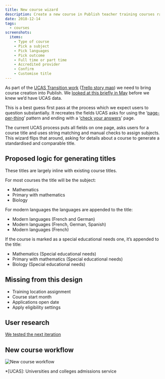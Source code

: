 ```yaml
---
title: New course wizard
description: Create a new course in Publish teacher training courses rather than UCAS
date: 2018-12-14
tags:
  - courses
screenshots:
  items:
    - Type of course
    - Pick a subject
    - Pick languages
    - Pick outcome
    - Full time or part time
    - Accredited provider
    - Confirm
    - Customise title
---
```


As part of the [UCAS Transition work](https://docs.google.com/document/d/1H8ecdKnrJ2nJbc87Lgx5t-gx2_jnt0NLYLKf1Y_G9zg/edit#) ([Trello story map](https://trello.com/b/O0RjGYkw/ucas-transition-story-map)) we need to bring course creation into Publish. We [looked at this briefly in May](/publish-teacher-training-courses/new-course-wizard) before we knew we’d have UCAS data.

This is a best guess first pass at the process which we expect users to question substantially. It recreates the fields UCAS asks for using the ‘[page-per-thing](https://design-system.service.gov.uk/patterns/question-pages/)’ pattern and ending with a ‘[check your answers](https://design-system.service.gov.uk/patterns/check-answers/)’ page.

The current UCAS process puts all fields on one page, asks users for a course title and uses string matching and manual checks to assign subjects. This wizard flips that around, asking for details about a course to generate a standardised and comparable title.

## Proposed logic for generating titles

These titles are largely inline with existing course titles.

For most courses the title will be the subject:

- Mathematics
- Primary with mathematics
- Biology

For modern languages the languages are appended to the title:

- Modern languages (French and German)
- Modern languages (French, German, Spanish)
- Modern languages (French)

If the course is marked as a special educational needs one, it’s appended to the title:

- Mathematics (Special educational needs)
- Primary with mathematics (Special educational needs)
- Biology (Special educational needs)

## Missing from this design

- Training location assignment
- Course start month
- Applications open date
- Apply eligibility settings

## User research

[We tested the next iteration](/publish-teacher-training-courses/new-course-2#user-research)

## New course workflow

![New course workflow](/publish-teacher-training-courses/new-course/workflow.png)

*[UCAS]: Universities and colleges admissions service
